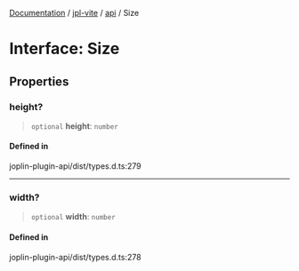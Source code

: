 [Documentation](../../../packages.md) / [jpl-vite](../../index.md) / [api](../index.md) / Size

# Interface: Size

## Properties

### height?

> `optional` **height**: `number`

#### Defined in

joplin-plugin-api/dist/types.d.ts:279

---

### width?

> `optional` **width**: `number`

#### Defined in

joplin-plugin-api/dist/types.d.ts:278
